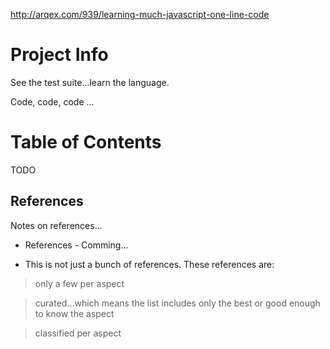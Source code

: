 http://arqex.com/939/learning-much-javascript-one-line-code

# Project Info

See the test suite...learn the language.

Code, code, code ...


# Table of Contents

TODO


## References

Notes on references...


* References - Comming...

* This is not just a bunch of references. These references are:

> only a few per aspect

> curated...which means the list includes only the best or good enough to know the aspect

> classified per aspect